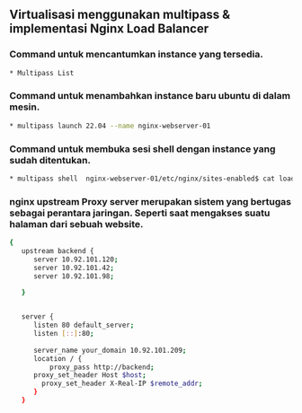 ## Virtualisasi menggunakan multipass & implementasi Nginx Load Balancer 

### Command untuk mencantumkan instance yang tersedia.
```bash
* Multipass List
```
### Command untuk menambahkan instance baru ubuntu di dalam mesin.
```bash
* multipass launch 22.04 --name nginx-webserver-01
```
### Command untuk membuka sesi shell dengan instance yang sudah ditentukan.
```bash
* multipass shell  nginx-webserver-01/etc/nginx/sites-enabled$ cat load-balancer.conf 
```
### nginx upstream Proxy server merupakan sistem yang bertugas sebagai perantara jaringan. Seperti saat mengakses suatu halaman dari sebuah website.

```bash
{
   upstream backend {
      server 10.92.101.120; 
      server 10.92.101.42;
      server 10.92.101.98;
     
   }


   server {
      listen 80 default_server;
      listen [::]:80; 
      
      server_name your_domain 10.92.101.209;
      location / {
          proxy_pass http://backend;
	  proxy_set_header Host $host;
        proxy_set_header X-Real-IP $remote_addr;
      }
   }




```

